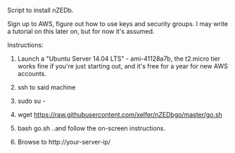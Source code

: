 Script to install nZEDb. 

Sign up to AWS, figure out how to use keys and security groups. I may write a tutorial on this later on, but for now it's assumed. 

Instructions:
1. Launch a "Ubuntu Server 14.04 LTS" - ami-41128a7b, the t2.micro tier works fine if you're just starting out, and it's free for a year for new AWS accounts.

2. ssh to said machine

3. sudo su -

4. wget https://raw.githubusercontent.com/xelfer/nZEDbgo/master/go.sh

5. bash go.sh
..and follow the on-screen instructions. 

6. Browse to http://your-server-ip/
